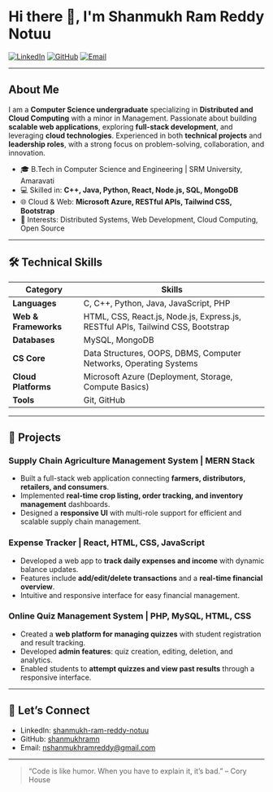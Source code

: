 # Hi there 👋, I'm Shanmukh Ram Reddy Notuu

[![LinkedIn](https://img.shields.io/badge/LinkedIn-0A66C2?style=flat-square&logo=linkedin&logoColor=white)](https://linkedin.com/in/shanmukh-ram-reddy-notuu-439726258)
[![GitHub](https://img.shields.io/badge/GitHub-181717?style=flat-square&logo=github&logoColor=white)](https://github.com/shanmukhramn)
[![Email](https://img.shields.io/badge/Email-nshanmukhramreddy@gmail.com-c14438?style=flat-square&logo=gmail&logoColor=white)](mailto:nshanmukhramreddy@gmail.com)

---

## About Me

I am a **Computer Science undergraduate** specializing in **Distributed and Cloud Computing** with a minor in Management. Passionate about building **scalable web applications**, exploring **full-stack development**, and leveraging **cloud technologies**. Experienced in both **technical projects** and **leadership roles**, with a strong focus on problem-solving, collaboration, and innovation.

- 🎓 B.Tech in Computer Science and Engineering | SRM University, Amaravati
- 💻 Skilled in: **C++, Java, Python, React, Node.js, SQL, MongoDB**
- 🌐 Cloud & Web: **Microsoft Azure, RESTful APIs, Tailwind CSS, Bootstrap**
- 🚀 Interests: Distributed Systems, Web Development, Cloud Computing, Open Source

---

## 🛠️ Technical Skills

| Category | Skills |
|----------|-------|
| **Languages** | C, C++, Python, Java, JavaScript, PHP |
| **Web & Frameworks** | HTML, CSS, React.js, Node.js, Express.js, RESTful APIs, Tailwind CSS, Bootstrap |
| **Databases** | MySQL, MongoDB |
| **CS Core** | Data Structures, OOPS, DBMS, Computer Networks, Operating Systems |
| **Cloud Platforms** | Microsoft Azure (Deployment, Storage, Compute Basics) |
| **Tools** | Git, GitHub |

---

## 💼 Projects

### Supply Chain Agriculture Management System | MERN Stack
- Built a full-stack web application connecting **farmers, distributors, retailers, and consumers**.
- Implemented **real-time crop listing, order tracking, and inventory management** dashboards.
- Designed a **responsive UI** with multi-role support for efficient and scalable supply chain management.

### Expense Tracker | React, HTML, CSS, JavaScript
- Developed a web app to **track daily expenses and income** with dynamic balance updates.
- Features include **add/edit/delete transactions** and a **real-time financial overview**.
- Intuitive and responsive interface for easy financial management.

### Online Quiz Management System | PHP, MySQL, HTML, CSS
- Created a **web platform for managing quizzes** with student registration and result tracking.
- Developed **admin features**: quiz creation, editing, deletion, and analytics.
- Enabled students to **attempt quizzes and view past results** through a responsive interface.

---

## 🤝 Let’s Connect

- LinkedIn: [shanmukh-ram-reddy-notuu](https://linkedin.com/in/shanmukh-ram-reddy-notuu-439726258)  
- GitHub: [shanmukhramn](https://github.com/shanmukhramn)  
- Email: nshanmukhramreddy@gmail.com  

---

> “Code is like humor. When you have to explain it, it’s bad.” – Cory House
